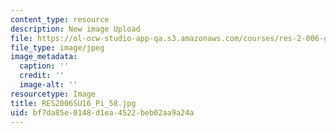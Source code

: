 ```yaml
---
content_type: resource
description: New image Upload
file: https://ol-ocw-studio-app-qa.s3.amazonaws.com/courses/res-2-006-girls-who-build-cameras-summer-2016/bf7da85e0148d1ea4522beb02aa9a24a_RES2006SU16_Pi_58.jpg
file_type: image/jpeg
image_metadata:
  caption: ''
  credit: ''
  image-alt: ''
resourcetype: Image
title: RES2006SU16_Pi_58.jpg
uid: bf7da85e-0148-d1ea-4522-beb02aa9a24a
---
```

